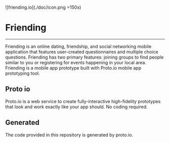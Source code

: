 ![friending.io](./doc/icon.png =150x)
# Friending
---
Friending is an online dating, friendship, and social networking mobile application that features user-created questionnaires and multiple choice questions. Friending has two primary features: joining groups to find people similar to you or registering for events happening in
your local area.  Friending is a mobile app prototype built with Proto.io mobile app prototyping tool.

## Proto io
Proto.io is a web service to create fully-interactive high-fidelity prototypes that look and work exactly like your app should. No coding required.

## Generated

The code provided in this repository is generated by proto.io.